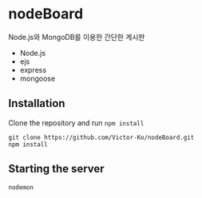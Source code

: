 # nodeBoard

Node.js와 MongoDB를 이용한 간단한 계시판

+ Node.js
+ ejs
+ express
+ mongoose

## Installation

Clone the repository and run `npm install`

```
git clone https://github.com/Victor-Ko/nodeBoard.git
npm install
```

## Starting the server

```
nodemon
```
